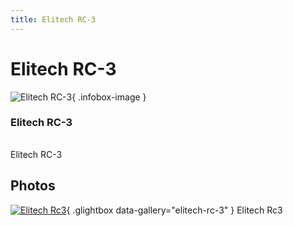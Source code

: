 ```yaml
---
title: Elitech RC-3
---
```


# Elitech RC-3

<div class="infobox" markdown>

![Elitech RC-3](./img/Elitech_rc3.jpg){ .infobox-image }

### Elitech RC-3

| | |
|---|---|

</div>

[](./img/Elitech_rc3.png)  [](./img/Elitech_rc3.png)Elitech RC-3

## Photos

<div class="photo-grid" markdown>

[![Elitech Rc3](./img/Elitech_rc3.jpg)](./img/Elitech_rc3.png "Elitech Rc3"){ .glightbox data-gallery="elitech-rc-3" }
<span class="caption">Elitech Rc3</span>

</div>
